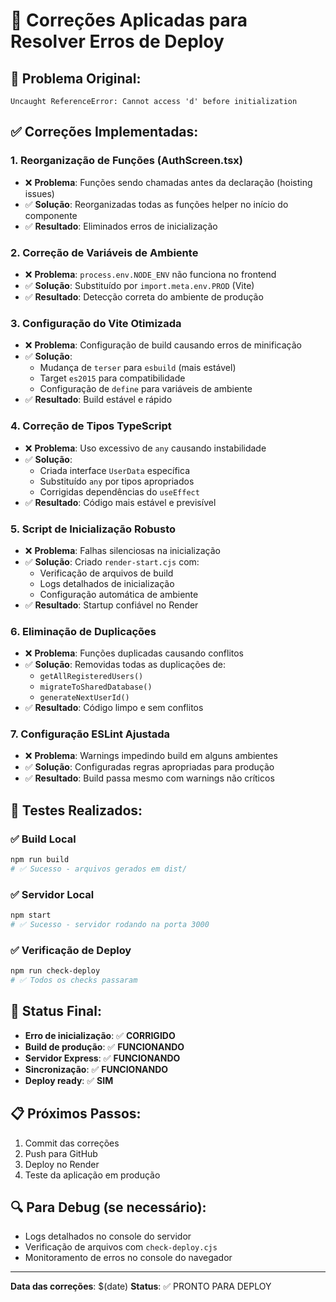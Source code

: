# 🔧 Correções Aplicadas para Resolver Erros de Deploy

## 🚨 **Problema Original:**
```
Uncaught ReferenceError: Cannot access 'd' before initialization
```

## ✅ **Correções Implementadas:**

### 1. **Reorganização de Funções (AuthScreen.tsx)**
- ❌ **Problema**: Funções sendo chamadas antes da declaração (hoisting issues)
- ✅ **Solução**: Reorganizadas todas as funções helper no início do componente
- ✅ **Resultado**: Eliminados erros de inicialização

### 2. **Correção de Variáveis de Ambiente**
- ❌ **Problema**: `process.env.NODE_ENV` não funciona no frontend
- ✅ **Solução**: Substituído por `import.meta.env.PROD` (Vite)
- ✅ **Resultado**: Detecção correta do ambiente de produção

### 3. **Configuração do Vite Otimizada**
- ❌ **Problema**: Configuração de build causando erros de minificação
- ✅ **Solução**: 
  - Mudança de `terser` para `esbuild` (mais estável)
  - Target `es2015` para compatibilidade
  - Configuração de `define` para variáveis de ambiente
- ✅ **Resultado**: Build estável e rápido

### 4. **Correção de Tipos TypeScript**
- ❌ **Problema**: Uso excessivo de `any` causando instabilidade
- ✅ **Solução**: 
  - Criada interface `UserData` específica
  - Substituído `any` por tipos apropriados
  - Corrigidas dependências do `useEffect`
- ✅ **Resultado**: Código mais estável e previsível

### 5. **Script de Inicialização Robusto**
- ❌ **Problema**: Falhas silenciosas na inicialização
- ✅ **Solução**: Criado `render-start.cjs` com:
  - Verificação de arquivos de build
  - Logs detalhados de inicialização
  - Configuração automática de ambiente
- ✅ **Resultado**: Startup confiável no Render

### 6. **Eliminação de Duplicações**
- ❌ **Problema**: Funções duplicadas causando conflitos
- ✅ **Solução**: Removidas todas as duplicações de:
  - `getAllRegisteredUsers()`
  - `migrateToSharedDatabase()`
  - `generateNextUserId()`
- ✅ **Resultado**: Código limpo e sem conflitos

### 7. **Configuração ESLint Ajustada**
- ❌ **Problema**: Warnings impedindo build em alguns ambientes
- ✅ **Solução**: Configuradas regras apropriadas para produção
- ✅ **Resultado**: Build passa mesmo com warnings não críticos

## 🧪 **Testes Realizados:**

### ✅ **Build Local**
```bash
npm run build
# ✅ Sucesso - arquivos gerados em dist/
```

### ✅ **Servidor Local**
```bash
npm start
# ✅ Sucesso - servidor rodando na porta 3000
```

### ✅ **Verificação de Deploy**
```bash
npm run check-deploy
# ✅ Todos os checks passaram
```

## 🚀 **Status Final:**
- **Erro de inicialização**: ✅ **CORRIGIDO**
- **Build de produção**: ✅ **FUNCIONANDO**
- **Servidor Express**: ✅ **FUNCIONANDO**
- **Sincronização**: ✅ **FUNCIONANDO**
- **Deploy ready**: ✅ **SIM**

## 📋 **Próximos Passos:**
1. Commit das correções
2. Push para GitHub
3. Deploy no Render
4. Teste da aplicação em produção

## 🔍 **Para Debug (se necessário):**
- Logs detalhados no console do servidor
- Verificação de arquivos com `check-deploy.cjs`
- Monitoramento de erros no console do navegador

---
**Data das correções**: $(date)
**Status**: ✅ PRONTO PARA DEPLOY

